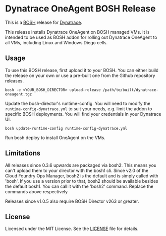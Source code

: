 # Dynatrace OneAgent BOSH Release

This is a [BOSH](http://bosh.io/) release for [Dynatrace](https://www.dynatrace.com/).

This release installs Dynatrace OneAgent on BOSH managed VMs. It is intended to be used as BOSH addon for rolling out Dynatrace OneAgent to all VMs, including Linux and Windows Diego cells.

## Usage

To use this BOSH release, first upload it to your BOSH. You can either build the release on your own or use a pre-built one from the Github repository releases.

```
bosh -e <YOUR_BOSH_DIRECTOR> upload-release /path/to/built/dynatrace-oneagent.tgz
```

Update the bosh-director's runtime-config. You will need to modify the `runtime-config-dynatrace.yml` to suit your needs, e.g. limit the addon to specific BOSH deployments. You will find your credentials in your Dynatrace UI.


```
bosh update-runtime-config runtime-config-dynatrace.yml
```

Run bosh deploy to install OneAgent on the VMs.

## Limitations
All releases since 0.3.6 upwards are packaged via bosh2. This means you can't upload them to your director with the bosh1 cli.
Since v2.0 of the Cloud Foundry Ops Manager, bosh2 is the default and is simply called with 'bosh'. If you use a version prior to that, bosh2 should be available besides the default bosh1. You can call it with the 'bosh2' command.
Replace the commands above respectively

Releases since v1.0.5 also require BOSH Director v263 or greater.

## License

Licensed under the MIT License. See the [LICENSE](https://github.com/dynatrace-innovationlab/bosh-oneagent-release/blob/master/LICENSE) file for details.
